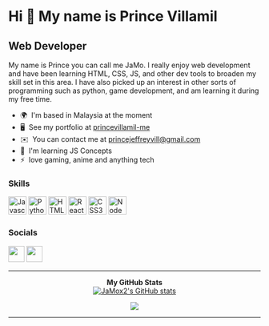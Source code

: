 Hi 👋 My name is Prince Villamil
================================

Web Developer
-------------

My name is Prince you can call me JaMo. I really enjoy web development and have been learning HTML, CSS, JS, and other dev tools to broaden my skill set in this area. I have also picked up an interest in other sorts of programming such as python, game development, and am learning it during my free time.

*   🌍  I'm based in Malaysia at the moment
*   🖥️  See my portfolio at [princevillamil-me](https://princejeffrey.netlify.app/index.html)
*   ✉️  You can contact me at [princejeffreyvill@gmail.com](mailto:princejeffreyvill@gmail.com)
*   🧠  I'm learning JS Concepts
*   ⚡  love gaming, anime and anything tech
                    
### Skills
<p align="left">
                                <a href="https://developer.mozilla.org/en-US/docs/Web/JavaScript" target="_blank" rel="noreferrer"><img src="https://raw.githubusercontent.com/danielcranney/readme-generator/main/public/icons/skills/javascript-colored.svg" width="36" height="36" alt="Javascript" /></a>
                                <a href="https://www.python.org/" target="_blank" rel="noreferrer"><img src="https://raw.githubusercontent.com/danielcranney/readme-generator/main/public/icons/skills/python-colored.svg" width="36" height="36" alt="Python" /></a>
                                <a href="https://developer.mozilla.org/en-US/docs/Glossary/HTML5" target="_blank" rel="noreferrer"><img src="https://raw.githubusercontent.com/danielcranney/readme-generator/main/public/icons/skills/html5-colored.svg" width="36" height="36" alt="HTML5" /></a>
                                <a href="https://reactjs.org/" target="_blank" rel="noreferrer"><img src="https://raw.githubusercontent.com/danielcranney/readme-generator/main/public/icons/skills/react-colored.svg" width="36" height="36" alt="React" /></a>
                                <a href="https://www.w3.org/TR/CSS/#css" target="_blank" rel="noreferrer"><img src="https://raw.githubusercontent.com/danielcranney/readme-generator/main/public/icons/skills/css3-colored.svg" width="36" height="36" alt="CSS3" /></a>
                                <a href="https://nodejs.org/en/" target="_blank" rel="noreferrer"><img src="https://raw.githubusercontent.com/danielcranney/readme-generator/main/public/icons/skills/nodejs-colored.svg" width="36" height="36" alt="NodeJS" /></a>
                    </p>
                    

### Socials
                  
<p align="left"> <a href="https://www.github.com/JaMox2" target="_blank" rel="noreferrer"><img src="https://raw.githubusercontent.com/danielcranney/readme-generator/main/public/icons/socials/github-dark.svg" width="32" height="32" /></a> <a href="https://www.twitter.com/reactJaMo" target="_blank" rel="noreferrer"><img src="https://raw.githubusercontent.com/danielcranney/readme-generator/main/public/icons/socials/twitter.svg" width="32" height="32" /></a></p>



   ---

 <div align= "center">
 <b>My GitHub Stats</b>
 <div>
    <a href="http://www.github.com/JaMox2"><img src="https://github-readme-stats.vercel.app/api?username=JaMox2&show_icons=true&hide=&count_private=true&title_color=ef4444&text_color=ffffff&icon_color=ef4444&bg_color=1c1917&hide_border=true&show_icons=true" alt="JaMox2's GitHub stats" /></a>

<a href="http://www.github.com/JaMox2"><img src="https://github-readme-streak-stats.herokuapp.com/?user=JaMox2&stroke=ffffff&background=1c1917&ring=ef4444&fire=ef4444&currStreakNum=ffffff&currStreakLabel=ef4444&sideNums=ffffff&sideLabels=ffffff&dates=ffffff&hide_border=true" /></a>
  </div>
  </div>

   ---

